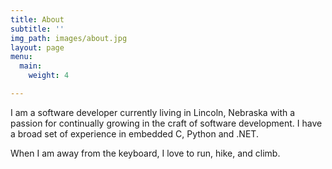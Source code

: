 ```yaml
---
title: About
subtitle: ''
img_path: images/about.jpg
layout: page
menu:
  main:
    weight: 4

---
```

I am a software developer currently living in Lincoln, Nebraska with a passion for continually growing in the craft of software development. I have a broad set of experience in embedded C, Python and .NET.

When I am away from the keyboard, I love to run, hike, and climb. 